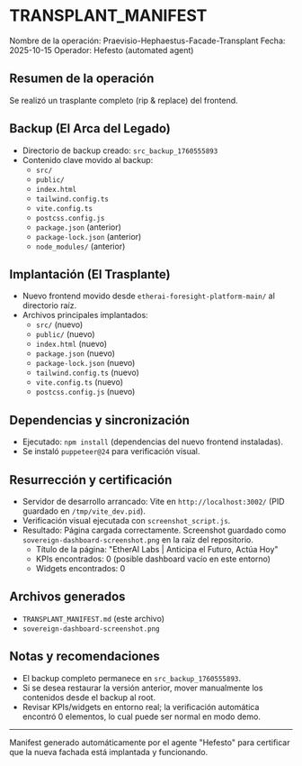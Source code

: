 # TRANSPLANT_MANIFEST

Nombre de la operación: Praevisio-Hephaestus-Facade-Transplant
Fecha: 2025-10-15
Operador: Hefesto (automated agent)

## Resumen de la operación
Se realizó un trasplante completo (rip & replace) del frontend.

## Backup (El Arca del Legado)
- Directorio de backup creado: `src_backup_1760555893`
- Contenido clave movido al backup:
  - `src/`
  - `public/`
  - `index.html`
  - `tailwind.config.ts`
  - `vite.config.ts`
  - `postcss.config.js`
  - `package.json` (anterior)
  - `package-lock.json` (anterior)
  - `node_modules/` (anterior)

## Implantación (El Trasplante)
- Nuevo frontend movido desde `etherai-foresight-platform-main/` al directorio raíz.
- Archivos principales implantados:
  - `src/` (nuevo)
  - `public/` (nuevo)
  - `index.html` (nuevo)
  - `package.json` (nuevo)
  - `package-lock.json` (nuevo)
  - `tailwind.config.ts` (nuevo)
  - `vite.config.ts` (nuevo)
  - `postcss.config.js` (nuevo)

## Dependencias y sincronización
- Ejecutado: `npm install` (dependencias del nuevo frontend instaladas).
- Se instaló `puppeteer@24` para verificación visual.

## Resurrección y certificación
- Servidor de desarrollo arrancado: Vite en `http://localhost:3002/` (PID guardado en `/tmp/vite_dev.pid`).
- Verificación visual ejecutada con `screenshot_script.js`.
- Resultado: Página cargada correctamente. Screenshot guardado como `sovereign-dashboard-screenshot.png` en la raíz del repositorio.
  - Título de la página: "EtherAI Labs | Anticipa el Futuro, Actúa Hoy"
  - KPIs encontrados: 0 (posible dashboard vacío en este entorno)
  - Widgets encontrados: 0

## Archivos generados
- `TRANSPLANT_MANIFEST.md` (este archivo)
- `sovereign-dashboard-screenshot.png`

## Notas y recomendaciones
- El backup completo permanece en `src_backup_1760555893`.
- Si se desea restaurar la versión anterior, mover manualmente los contenidos desde el backup al root.
- Revisar KPIs/widgets en entorno real; la verificación automática encontró 0 elementos, lo cual puede ser normal en modo demo.

---
Manifest generado automáticamente por el agente "Hefesto" para certificar que la nueva fachada está implantada y funcionando.
